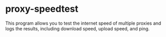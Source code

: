 # proxy-speedtest
This program allows you to test the internet speed of multiple proxies and logs the results, including download speed, upload speed, and ping.
